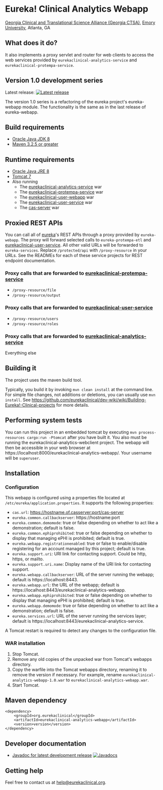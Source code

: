 # Eureka! Clinical Analytics Webapp
[Georgia Clinical and Translational Science Alliance (Georgia CTSA)](http://www.georgiactsa.org), [Emory University](http://www.emory.edu), Atlanta, GA

## What does it do?
It also implements a proxy servlet and router for web clients to access the web services provided by `eurekaclinical-analytics-service` and `eurekaclinical-protempa-service`.

## Version 1.0 development series
Latest release: [![Latest release](https://maven-badges.herokuapp.com/maven-central/org.eurekaclinical/eurekaclinical-analytics-webapp/badge.svg)](https://maven-badges.herokuapp.com/maven-central/org.eurekaclinical/eurekaclinical-analytics-webapp)

The version 1.0 series is a refactoring of the eureka project's eureka-webapp module. The functionality is the same as in the last release of eureka-webapp.

## Build requirements
* [Oracle Java JDK 8](http://www.oracle.com/technetwork/java/javase/overview/index.html)
* [Maven 3.2.5 or greater](https://maven.apache.org)

## Runtime requirements
* [Oracle Java JRE 8](http://www.oracle.com/technetwork/java/javase/overview/index.html)
* [Tomcat 7](https://tomcat.apache.org)
* Also running
  * The [eurekaclinical-analytics-service](https://github.com/eurekaclinical/eurekaclinical-analytics-service) war
  * The [eurekaclinical-protempa-service](https://github.com/eurekaclinical/eurekaclinical-protempa-service) war
  * The [eurekaclinical-user-webapp](https://github.com/eurekaclinical/eurekaclinical-user-webapp) war
  * The [eurekaclinical-user-service](https://github.com/eurekaclinical/eurekaclinical-user-service) war
  * The [cas-server](https://github.com/eurekaclinical/cas) war

## Proxied REST APIs
You can call all of [eureka](https://github.com/eurekaclinical/eurekaclinical-user-service)'s REST APIs through a proxy provided by `eureka-webapp`. The proxy will forward selected calls to `eureka-protempa-etl` and [eurekaclinical-user-service](https://github.com/eurekaclinical/eurekaclinical-user-service). All other valid URLs will be forwarded to `eureka-services`. Replace `/protected/api` with `/proxy-resource` in your URLs. See the READMEs for each of these service projects for REST endpoint documentation.

### Proxy calls that are forwarded to [eurekaclinical-protempa-service](https://github.com/eurekaclinical/eurekaclinical-protempa-service)
* `/proxy-resource/file`
* `/proxy-resource/output`

### Proxy calls that are forwarded to [eurekaclinical-user-service](https://github.com/eurekaclinical/eurekaclinical-user-service)
* `/proxy-resource/users`
* `/proxy-resource/roles`

### Proxy calls that are forwarded to [eurekaclinical-analytics-service](https://github.com/eurekaclinical/eurekaclinical-analytics-service)
Everything else

## Building it
The project uses the maven build tool. 

Typically, you build it by invoking `mvn clean install` at the command line. For simple file changes, not additions or deletions, you can usually use `mvn install`. See https://github.com/eurekaclinical/dev-wiki/wiki/Building-Eureka!-Clinical-projects for more details.

## Performing system tests
You can run this project in an embedded tomcat by executing `mvn process-resources cargo:run -Ptomcat` after you have built it. You also must be running the eurekaclinical-analytics-webclient project. The webapp will then be accessible in your web browser at https://localhost:8000/eurekaclinical-analytics-webapp/. Your username will be `superuser`.

## Installation
### Configuration
This webapp is configured using a properties file located at `/etc/eureka/application.properties`. It supports the following properties:
* `cas.url`: https://hostname.of.casserver:port/cas-server
* `eureka.common.callbackserver`: https://hostname:port
* `eureka.common.demomode`: true or false depending on whether to act like a demonstration; default is false.
* `eureka.common.ephiprohibited`: true or false depending on whether to display that managing ePHI is prohibited; default is true.
* `eureka.webapp.registrationenabled`: true or false to enable/disable registering for an account managed by this project; default is true.
* `eureka.support.uri`: URI link for contacting support. Could be http, https, or mailto.
* `eureka.support.uri.name`: Display name of the URI link for contacting support.
* `eureka.webapp.callbackserver`: URL of the server running the webapp; default is https://localhost:8443.
* `eureka.webapp.url`: the URL of the webapp; default is https://localhost:8443/eurekaclinical-analytics-webapp.
* `eureka.webapp.ephiprohibited`: true or false depending on whether to display that managing ePHI is prohibited; default is true.
* `eureka.webapp.demomode`: true or false depending on whether to act like a demonstration; default is false.
* `eureka.services.url`: URL of the server running the services layer; default is https://localhost:8443/eurekaclinical-analytics-service.

A Tomcat restart is required to detect any changes to the configuration file.

### WAR installation
1) Stop Tomcat.
2) Remove any old copies of the unpacked war from Tomcat's webapps directory.
3) Copy the warfile into the Tomcat webapps directory, renaming it to remove the version if necessary. For example, rename `eurekaclinical-analytics-webapp-1.0.war` to `eurekaclinical-analytics-webapp.war`.
4) Start Tomcat.

## Maven dependency
```
<dependency>
    <groupId>org.eurekaclinical</groupId>
    <artifactId>eurekaclinical-analytics-webapp</artifactId>
    <version>version</version>
</dependency>
```

## Developer documentation
* [Javadoc for latest development release](http://javadoc.io/doc/org.eurekaclinical/eurekaclinical-analytics-webapp) [![Javadocs](http://javadoc.io/badge/org.eurekaclinical/eurekaclinical-analytics-webapp.svg)](http://javadoc.io/doc/org.eurekaclinical/eurekaclinical-analytics-webapp)

## Getting help
Feel free to contact us at help@eurekaclinical.org.

